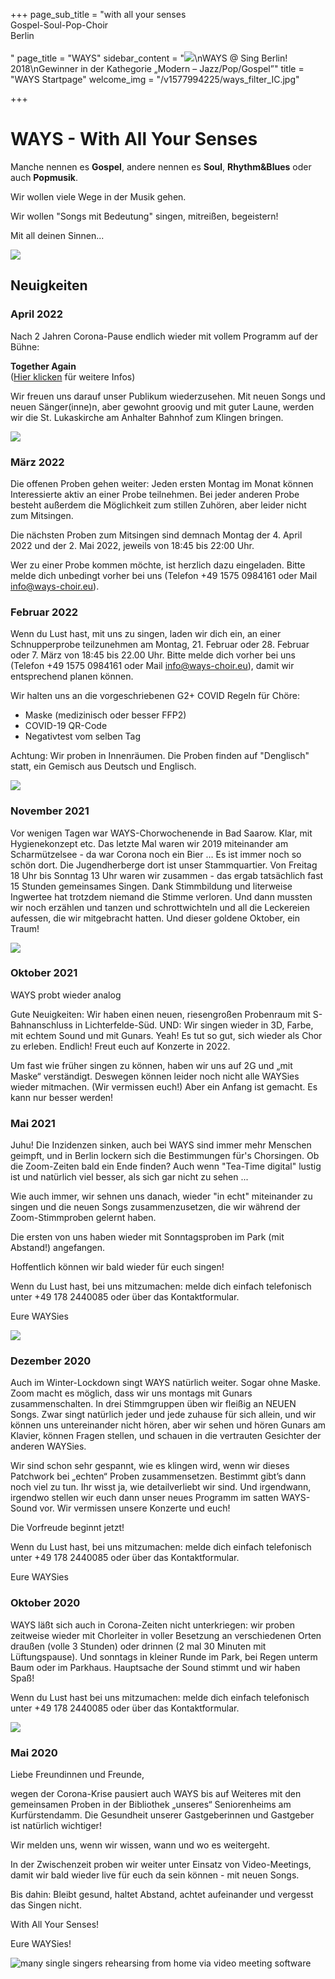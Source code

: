+++
page_sub_title = "with all your senses<br>Gospel-Soul-Pop-Choir<br>Berlin<br><br>"
page_title = "WAYS"
sidebar_content = "![](https://res.cloudinary.com/ways-choir/image/upload/v1578645829/SingBerlinLogo.png)\nWAYS @ Sing Berlin! 2018\nGewinner in der Kathegorie „Modern – Jazz/Pop/Gospel”"
title = "WAYS Startpage"
welcome_img = "/v1577994225/ways_filter_IC.jpg"

+++
# WAYS - With All Your Senses

Manche nennen es **Gospel**, andere nennen es **Soul**, **Rhythm&Blues** oder auch **Popmusik**.

Wir wollen viele Wege in der Musik gehen.

Wir wollen "Songs mit Bedeutung" singen, mitreißen, begeistern!

Mit all deinen Sinnen...

![](https://res.cloudinary.com/ways-choir/image/upload/v1654533000/WAYS-May-2022.jpg)

## Neuigkeiten

### April 2022

Nach 2 Jahren Corona-Pause endlich wieder mit vollem Programm auf der Bühne:

**Together Again**  
([Hier klicken](https://www.ways-choir.eu/events/20220702-together-again/ "Infos zum Konzert") für weitere Infos)

Wir freuen uns darauf unser Publikum wiederzusehen. Mit neuen Songs und neuen Sänger(inne)n, aber gewohnt groovig und mit guter Laune, werden wir die St. Lukaskirche am Anhalter Bahnhof zum Klingen bringen.

![](https://res.cloudinary.com/ways-choir/image/upload/v1653245626/20220702-Concert_TogetherAgain.jpg)

### März 2022

Die offenen Proben gehen weiter: Jeden ersten Montag im Monat können Interessierte aktiv an einer Probe teilnehmen. Bei jeder anderen Probe besteht außerdem die Möglichkeit zum stillen Zuhören, aber leider nicht zum Mitsingen.

Die nächsten Proben zum Mitsingen sind demnach Montag der 4. April 2022 und der 2. Mai 2022, jeweils von 18:45 bis 22:00 Uhr.

Wer zu einer Probe kommen möchte, ist herzlich dazu eingeladen. Bitte melde dich unbedingt vorher bei uns (Telefon +49 1575 0984161 oder Mail [info@ways-choir.eu](mailto:info@ways-choir.eu)).

### Februar 2022

Wenn du Lust hast, mit uns zu singen, laden wir dich ein, an einer Schnupperprobe teilzunehmen am Montag, 21. Februar oder 28. Februar oder 7. März von 18:45 bis 22.00 Uhr. Bitte melde dich vorher bei uns (Telefon +49 1575 0984161 oder Mail [info@ways-choir.eu](mailto:info@ways-choir.eu)), damit wir entsprechend planen können.

Wir halten uns an die vorgeschriebenen G2+ COVID Regeln für Chöre:

* Maske (medizinisch oder besser FFP2)
* COVID-19 QR-Code
* Negativtest vom selben Tag

Achtung: Wir proben in Innenräumen. Die Proben finden auf "Denglisch" statt, ein Gemisch aus Deutsch und Englisch.

![](https://res.cloudinary.com/ways-choir/image/upload/v1644186862/78140A42-27CD-45E1-A65C-6509460ADE5D.jpg)

### November 2021

Vor wenigen Tagen war WAYS-Chorwochenende in Bad Saarow. Klar, mit Hygienekonzept etc. Das letzte Mal waren wir 2019 miteinander am Scharmützelsee - da war Corona noch ein Bier … Es ist immer noch so schön dort. Die Jugendherberge dort ist unser Stammquartier. Von Freitag 18 Uhr bis Sonntag 13 Uhr waren wir zusammen - das ergab tatsächlich fast 15 Stunden gemeinsames Singen. Dank Stimmbildung und literweise Ingwertee hat trotzdem niemand die Stimme verloren. Und dann mussten wir noch erzählen und tanzen und schrottwichteln und all die Leckereien aufessen, die wir mitgebracht hatten. Und dieser goldene Oktober, ein Traum!

![](https://res.cloudinary.com/ways-choir/image/upload/v1636211805/211031_BadSaarow_Webseite.jpg)

### Oktober 2021

WAYS probt wieder analog

Gute Neuigkeiten: Wir haben einen neuen, riesengroßen Probenraum mit S-Bahnanschluss in Lichterfelde-Süd. UND: Wir singen wieder in 3D, Farbe, mit echtem Sound und mit Gunars. Yeah! Es tut so gut, sich wieder als Chor zu erleben. Endlich! Freut euch auf Konzerte in 2022.

Um fast wie früher singen zu können, haben wir uns auf 2G und „mit Maske“ verständigt. Deswegen können leider noch nicht alle WAYSies wieder mitmachen. (Wir vermissen euch!) Aber ein Anfang ist gemacht. Es kann nur besser werden!

### Mai 2021

Juhu! Die Inzidenzen sinken, auch bei WAYS sind immer mehr Menschen geimpft, und in Berlin lockern sich die Bestimmungen für's Chorsingen. Ob die Zoom-Zeiten bald ein Ende finden? Auch wenn "Tea-Time digital" lustig ist und natürlich viel besser, als sich gar nicht zu sehen ...

Wie auch immer, wir sehnen uns danach, wieder "in echt" miteinander zu singen und die neuen Songs zusammenzusetzen, die wir während der Zoom-Stimmproben gelernt haben.

Die ersten von uns haben wieder mit Sonntagsproben im Park (mit Abstand!) angefangen.

Hoffentlich können wir bald wieder für euch singen!

Wenn du Lust hast, bei uns mitzumachen: melde dich einfach telefonisch unter +49 178 2440085 oder über das Kontaktformular.

Eure WAYSies

![](https://res.cloudinary.com/ways-choir/image/upload/v1622640928/59650399-7D49-4B8F-A267-24C795EABF35.jpg)

### Dezember 2020

Auch im Winter-Lockdown singt WAYS natürlich weiter. Sogar ohne Maske. Zoom macht es möglich, dass wir uns montags mit Gunars zusammenschalten. In drei Stimmgruppen üben wir fleißig an NEUEN Songs. Zwar singt natürlich jeder und jede zuhause für sich allein, und wir können uns untereinander nicht hören, aber wir sehen und hören Gunars am Klavier, können Fragen stellen, und schauen in die vertrauten Gesichter der anderen WAYSies.

Wir sind schon sehr gespannt, wie es klingen wird, wenn wir dieses Patchwork bei „echten“ Proben zusammensetzen. Bestimmt gibt’s dann noch viel zu tun. Ihr wisst ja, wie detailverliebt wir sind. Und irgendwann, irgendwo stellen wir euch dann unser neues Programm im satten WAYS-Sound vor. Wir vermissen unsere Konzerte und euch!

Die Vorfreude beginnt jetzt!

Wenn du Lust hast, bei uns mitzumachen: melde dich einfach telefonisch unter +49 178 2440085 oder über das Kontaktformular.

Eure WAYSies

### Oktober 2020

WAYS läßt sich auch in Corona-Zeiten nicht unterkriegen: wir proben zeitweise wieder mit Chorleiter in voller Besetzung an verschiedenen Orten draußen (volle 3 Stunden) oder drinnen (2 mal 30 Minuten mit Lüftungspause). Und sonntags in kleiner Runde im Park, bei Regen unterm Baum oder im Parkhaus. Hauptsache der Sound stimmt und wir haben Spaß!

Wenn du Lust hast bei uns mitzumachen: melde dich einfach telefonisch unter +49 178 2440085 oder über das Kontaktformular.

![](https://res.cloudinary.com/ways-choir/image/upload/v1601821704/38ED5EDE-0A52-472C-9A24-22CCF8C4F371_gkznwx.jpg)

### Mai 2020

Liebe Freundinnen und Freunde,

wegen der Corona-Krise pausiert auch WAYS bis auf Weiteres mit den gemeinsamen Proben in der Bibliothek „unseres“ Seniorenheims am Kurfürstendamm. Die Gesundheit unserer Gastgeberinnen und Gastgeber ist natürlich wichtiger!

Wir melden uns, wenn wir wissen, wann und wo es weitergeht.

In der Zwischenzeit proben wir weiter unter Einsatz von Video-Meetings, damit wir bald wieder live für euch da sein können - mit neuen Songs.

Bis dahin: Bleibt gesund, haltet Abstand, achtet aufeinander und vergesst das Singen nicht.

With All Your Senses!

Eure WAYSies!

![many single singers rehearsing from home via video meeting software](https://res.cloudinary.com/ways-choir/image/upload/v1587326826/91072E60-4C13-4A22-B783-9826969C8E2C_mftwwj.jpg "Video-Meetings")